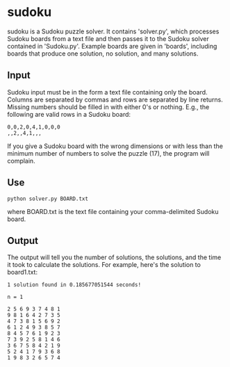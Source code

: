 sudoku
======
sudoku is a Sudoku puzzle solver. It contains 'solver.py', which processes Sudoku boards from a text file and then passes it to the Sudoku solver contained in 'Sudoku.py'. Example boards are given in 'boards', including boards that produce one solution, no solution, and many solutions.

Input
-----
Sudoku input must be in the form a text file containing only the board. Columns are separated by commas and rows are separated by line returns. Missing numbers should be filled in with either 0's or nothing. E.g., the following are valid rows in a Sudoku board:

	0,0,2,0,4,1,0,0,0 
	,,2,,4,1,,,

If you give a Sudoku board with the wrong dimensions or with less than the minimum number of numbers to solve the puzzle (17), the program will complain.

Use
---

	python solver.py BOARD.txt

where BOARD.txt is the text file containing your comma-delimited Sudoku board.

Output
------
The output will tell you the number of solutions, the solutions, and the time it took to calculate the solutions. For example, here's the solution to board1.txt:

	1 solution found in 0.185677051544 seconds!

	n = 1

	2 5 6 9 3 7 4 8 1
	9 8 1 6 4 2 7 3 5
	4 7 3 8 1 5 6 9 2
	6 1 2 4 9 3 8 5 7
	8 4 5 7 6 1 9 2 3
	7 3 9 2 5 8 1 4 6
	3 6 7 5 8 4 2 1 9
	5 2 4 1 7 9 3 6 8
	1 9 8 3 2 6 5 7 4
